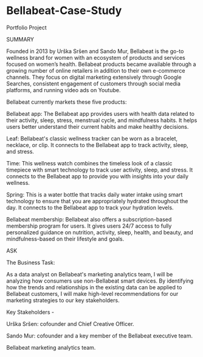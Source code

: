 # Bellabeat-Case-Study
Portfolio Project


SUMMARY
 
Founded in 2013 by Urška Sršen and Sando Mur, Bellabeat is the go-to wellness brand for women with an ecosystem of products and services focused on women’s health. Bellabeat products became available through a growing number of online retailers in addition to their own e-commerce channels. They focus on digital marketing extensively through Google Searches, consistent engagement of customers through social media platforms, and running video ads on Youtube.

Bellabeat currently markets these five products:

Bellabeat app: The Bellabeat app provides users with health data related to their activity, sleep, stress, menstrual cycle, and mindfulness habits. It helps users better understand their current habits and make healthy decisions.

Leaf: Bellabeat's classic wellness tracker can be worn as a bracelet, necklace, or clip. It connects to the Bellabeat app to track activity, sleep, and stress.

Time: This wellness watch combines the timeless look of a classic timepiece with smart technology to track user activity, sleep, and stress. It connects to the Bellabeat app to provide you with insights into your daily wellness.

Spring: This is a water bottle that tracks daily water intake using smart technology to ensure that you are appropriately hydrated throughout the day. It connects to the Bellabeat app to track your hydration levels.

Bellabeat membership: Bellabeat also offers a subscription-based membership program for users. It gives users 24/7 access to fully personalized guidance on nutrition, activity, sleep, health, and beauty, and mindfulness-based on their lifestyle and goals.








ASK

The Business Task:

As a data analyst on Bellabeat's marketing analytics team, I will be analyzing how consumers use non-Bellabeat smart devices. By identifying how the trends and relationships in the existing data can be applied to Bellabeat customers, I will make high-level recommendations for our marketing strategies to our key stakeholders.

Key Stakeholders -

Urška Sršen: cofounder and Chief Creative Officer.

Sando Mur: cofounder and a key member of the Bellabeat executive team.

Bellabeat marketing analytics team.

